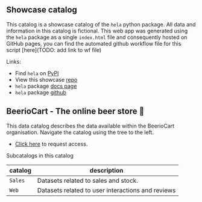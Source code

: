 ## Showcase catalog
This catalog is a showcase catalog of the `hela` python package.
All data and information in this catalog is fictional. This web app was generated using the `hela` package as a single `index.html` file and consequently hosted on GitHub pages, you can find the automated github workflow file for this script [here](TODO: add link to wf file)

Links:
* Find `hela` on [PyPI](https://pypi.org/project/hela/)
* View this showcase [repo](https://github.com/erikmunkby/hela-showcase)
* `hela` package [docs page](https://erikmunkby.github.io/hela/)
* `hela` package [github](https://github.com/erikmunkby/hela)

## BeerioCart - The online beer store 🍺
This data catalog describes the data available within the BeerioCart organisation. Navigate the catalog using
the tree to the left.

* [Click here](https://erikmunkby.github.io/hela-showcase/) to request access.

Subcatalogs in this catalog

| catalog   | description                                       |
| ------    | ------                                            |
| `Sales`   | Datasets related to sales and stock.              |
| `Web`     | Datasets related to user interactions and reviews |